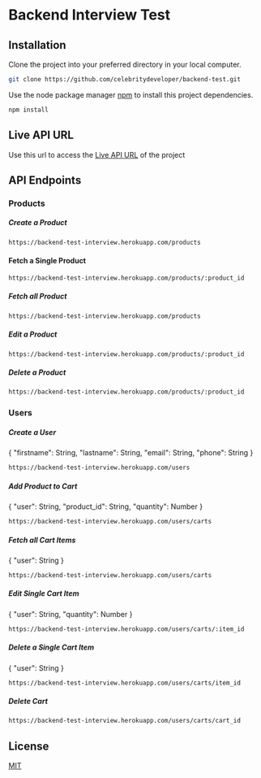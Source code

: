 # Backend Interview Test

## Installation

Clone the project into your preferred directory in your local computer.
```bash
git clone https://github.com/celebritydeveloper/backend-test.git
```

Use the node package manager [npm](https://npmjs.com) to install this project dependencies.
```bash
npm install
```


## Live API URL

Use this url to access the [Live API URL](https://backend-test-interview.herokuapp.com/) of the project 




## API Endpoints


### Products

##### Create a Product
```bash
https://backend-test-interview.herokuapp.com/products
```

#### Fetch a Single Product
```bash
https://backend-test-interview.herokuapp.com/products/:product_id
```

##### Fetch all Product 
```bash
https://backend-test-interview.herokuapp.com/products
```

##### Edit a Product
```bash
https://backend-test-interview.herokuapp.com/products/:product_id
```

##### Delete a Product
```bash
https://backend-test-interview.herokuapp.com/products/:product_id
```



### Users


##### Create a User

{
    "firstname": String,
    "lastname": String,
    "email": String,
    "phone": String
}

```bash
https://backend-test-interview.herokuapp.com/users
```

##### Add Product to Cart

{
    "user": String,
    "product_id": String,
    "quantity": Number
}

```bash
https://backend-test-interview.herokuapp.com/users/carts
```

##### Fetch all Cart Items

{
    "user": String
}

```bash
https://backend-test-interview.herokuapp.com/users/carts
```

##### Edit Single Cart Item 

{
    "user": String,
    "quantity": Number
}

```bash
https://backend-test-interview.herokuapp.com/users/carts/:item_id
```

##### Delete a Single Cart Item 

{
    "user": String
}

```bash
https://backend-test-interview.herokuapp.com/users/carts/item_id
```

##### Delete Cart

```bash
https://backend-test-interview.herokuapp.com/users/carts/cart_id
```



## License
[MIT](https://choosealicense.com/licenses/mit/)